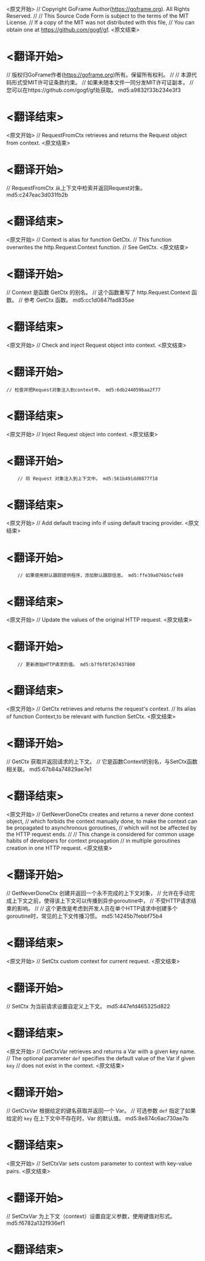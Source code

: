 
<原文开始>
// Copyright GoFrame Author(https://goframe.org). All Rights Reserved.
//
// This Source Code Form is subject to the terms of the MIT License.
// If a copy of the MIT was not distributed with this file,
// You can obtain one at https://github.com/gogf/gf.
<原文结束>

# <翻译开始>
// 版权归GoFrame作者(https://goframe.org)所有。保留所有权利。
//
// 本源代码形式受MIT许可证条款约束。
// 如果未随本文件一同分发MIT许可证副本，
// 您可以在https://github.com/gogf/gf处获取。 md5:a9832f33b234e3f3
# <翻译结束>


<原文开始>
// RequestFromCtx retrieves and returns the Request object from context.
<原文结束>

# <翻译开始>
// RequestFromCtx 从上下文中检索并返回Request对象。 md5:c247eac3d031fb2b
# <翻译结束>


<原文开始>
// Context is alias for function GetCtx.
// This function overwrites the http.Request.Context function.
// See GetCtx.
<原文结束>

# <翻译开始>
// Context 是函数 GetCtx 的别名。
// 这个函数重写了 http.Request.Context 函数。
// 参考 GetCtx 函数。 md5:cc1d0847fad835ae
# <翻译结束>


<原文开始>
// Check and inject Request object into context.
<原文结束>

# <翻译开始>
	// 检查并把Request对象注入到context中。 md5:6db244059baa2f77
# <翻译结束>


<原文开始>
// Inject Request object into context.
<原文结束>

# <翻译开始>
		// 将 Request 对象注入到上下文中。 md5:561b491dd0877f18
# <翻译结束>


<原文开始>
// Add default tracing info if using default tracing provider.
<原文结束>

# <翻译开始>
		// 如果使用默认跟踪提供程序，添加默认跟踪信息。 md5:ffe39a076b5cfe89
# <翻译结束>


<原文开始>
// Update the values of the original HTTP request.
<原文结束>

# <翻译开始>
		// 更新原始HTTP请求的值。 md5:b7f6f8f267437800
# <翻译结束>


<原文开始>
// GetCtx retrieves and returns the request's context.
// Its alias of function Context,to be relevant with function SetCtx.
<原文结束>

# <翻译开始>
// GetCtx 获取并返回请求的上下文。
// 它是函数Context的别名，与SetCtx函数相关联。 md5:67b84a74829ae7e1
# <翻译结束>


<原文开始>
// GetNeverDoneCtx creates and returns a never done context object,
// which forbids the context manually done, to make the context can be propagated to asynchronous goroutines,
// which will not be affected by the HTTP request ends.
//
// This change is considered for common usage habits of developers for context propagation
// in multiple goroutines creation in one HTTP request.
<原文结束>

# <翻译开始>
// GetNeverDoneCtx 创建并返回一个永不完成的上下文对象，
// 允许在手动完成上下文之前，使得该上下文可以传播到异步goroutine中，
// 不受HTTP请求结束的影响。
//
// 这个更改是考虑到开发人员在单个HTTP请求中创建多个goroutine时，常见的上下文传播习惯。 md5:14245b7febbf75b4
# <翻译结束>


<原文开始>
// SetCtx custom context for current request.
<原文结束>

# <翻译开始>
// SetCtx 为当前请求设置自定义上下文。 md5:447efd465325d822
# <翻译结束>


<原文开始>
// GetCtxVar retrieves and returns a Var with a given key name.
// The optional parameter `def` specifies the default value of the Var if given `key`
// does not exist in the context.
<原文结束>

# <翻译开始>
// GetCtxVar 根据给定的键名获取并返回一个 Var。
// 可选参数 `def` 指定了如果给定的 `key` 在上下文中不存在时，Var 的默认值。 md5:8e874c6ac730ae7b
# <翻译结束>


<原文开始>
// SetCtxVar sets custom parameter to context with key-value pairs.
<原文结束>

# <翻译开始>
// SetCtxVar 为上下文（context）设置自定义参数，使用键值对形式。 md5:f6782a132f936ef1
# <翻译结束>

